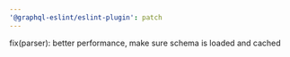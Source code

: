 ```yaml
---
'@graphql-eslint/eslint-plugin': patch
---
```


fix(parser): better performance, make sure schema is loaded and cached
